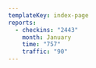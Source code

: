 ```yaml
---
templateKey: index-page
reports:
  - checkins: "2443"
    month: January
    time: "757"
    traffic: "90"
---
```

